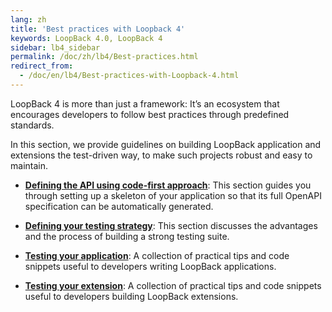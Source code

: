 ```yaml
---
lang: zh
title: 'Best practices with Loopback 4'
keywords: LoopBack 4.0, LoopBack 4
sidebar: lb4_sidebar
permalink: /doc/zh/lb4/Best-practices.html
redirect_from:
  - /doc/en/lb4/Best-practices-with-Loopback-4.html
---
```


LoopBack 4 is more than just a framework: It’s an ecosystem that encourages
developers to follow best practices through predefined standards.

In this section, we provide guidelines on building LoopBack application and
extensions the test-driven way, to make such projects robust and easy to
maintain.

- [**Defining the API using code-first approach**](./Defining-the-API-using-code-first-approach.md):
  This section guides you through setting up a skeleton of your application so
  that its full OpenAPI specification can be automatically generated.

- [**Defining your testing strategy**](./Defining-your-testing-strategy.md):
  This section discusses the advantages and the process of building a strong
  testing suite.

- [**Testing your application**](./Testing-your-application.md): A collection of
  practical tips and code snippets useful to developers writing LoopBack
  applications.

- [**Testing your extension**](./Testing-Your-Extensions.md): A collection of
  practical tips and code snippets useful to developers building LoopBack
  extensions.
